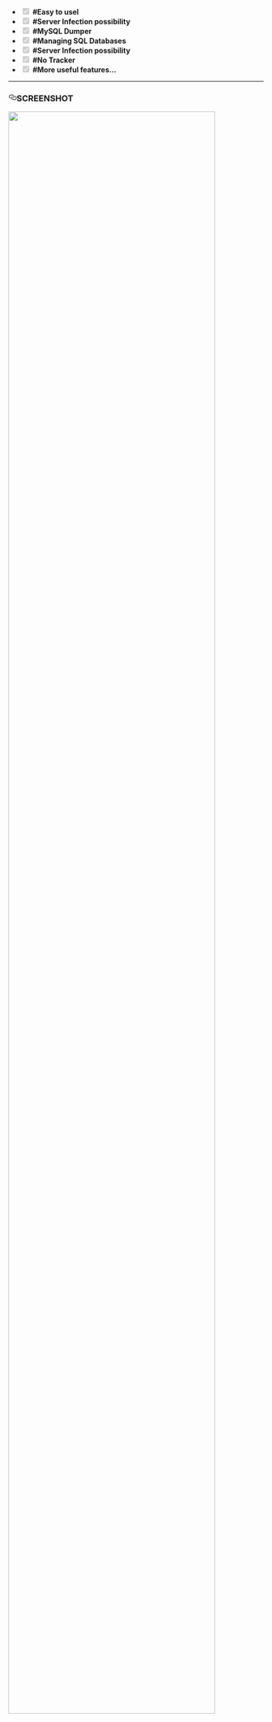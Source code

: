 <ul class="contains-task-list">
<li class="task-list-item"><input type="checkbox" id="" disabled="" class="task-list-item-checkbox" checked=""> <strong>#Easy to usel</strong></li>
<li class="task-list-item"><input type="checkbox" id="" disabled="" class="task-list-item-checkbox" checked=""> <strong>#Server Infection possibility</strong></li>
<li class="task-list-item"><input type="checkbox" id="" disabled="" class="task-list-item-checkbox" checked=""> <strong>#MySQL Dumper</strong></li>
<li class="task-list-item"><input type="checkbox" id="" disabled="" class="task-list-item-checkbox" checked=""> <strong>#Managing SQL Databases</strong></li>
<li class="task-list-item"><input type="checkbox" id="" disabled="" class="task-list-item-checkbox" checked=""> <strong>#Server Infection possibility</strong></li>
<li class="task-list-item"><input type="checkbox" id="" disabled="" class="task-list-item-checkbox" checked=""> <strong>#No Tracker</strong></li>
<li class="task-list-item"><input type="checkbox" id="" disabled="" class="task-list-item-checkbox" checked=""> <strong>#More useful features...</strong></li>
</ul>

<hr>
<h3><a id="user-content-screenshot" class="anchor" aria-hidden="true" href="#screenshot"><svg class="octicon octicon-link" viewBox="0 0 16 16" version="1.1" width="16" height="16" aria-hidden="true"><path fill-rule="evenodd" d="M4 9h1v1H4c-1.5 0-3-1.69-3-3.5S2.55 3 4 3h4c1.45 0 3 1.69 3 3.5 0 1.41-.91 2.72-2 3.25V8.59c.58-.45 1-1.27 1-2.09C10 5.22 8.98 4 8 4H4c-.98 0-2 1.22-2 2.5S3 9 4 9zm9-3h-1v1h1c1 0 2 1.22 2 2.5S13.98 12 13 12H9c-.98 0-2-1.22-2-2.5 0-.83.42-1.64 1-2.09V6.25c-1.09.53-2 1.84-2 3.25C6 11.31 7.55 13 9 13h4c1.45 0 3-1.69 3-3.5S14.5 6 13 6z"></path></svg></a>SCREENSHOT</h3>


<img src="" width="90%" style="max-width:100%;">
